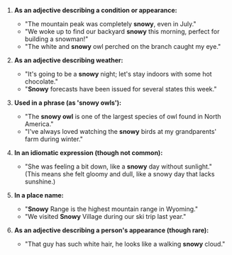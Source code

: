 1. **As an adjective describing a condition or appearance:**
   - "The mountain peak was completely **snowy**, even in July."
   - "We woke up to find our backyard **snowy** this morning, perfect for building a snowman!"
   - "The white and **snowy** owl perched on the branch caught my eye."

2. **As an adjective describing weather:**
   - "It's going to be a **snowy** night; let's stay indoors with some hot chocolate."
   - "**Snowy** forecasts have been issued for several states this week."

3. **Used in a phrase (as 'snowy owls'):**
   - "The **snowy owl** is one of the largest species of owl found in North America."
   - "I've always loved watching the **snowy** birds at my grandparents' farm during winter."

4. **In an idiomatic expression (though not common):**
   - "She was feeling a bit down, like a **snowy** day without sunlight." (This means she felt gloomy and dull, like a snowy day that lacks sunshine.)

5. **In a place name:**
   - "**Snowy** Range is the highest mountain range in Wyoming."
   - "We visited **Snowy** Village during our ski trip last year."

6. **As an adjective describing a person's appearance (though rare):**
   - "That guy has such white hair, he looks like a walking **snowy** cloud."